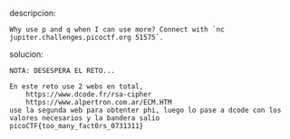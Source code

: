 descripcion:

	Why use p and q when I can use more? Connect with `nc jupiter.challenges.picoctf.org 51575`.

solucion:

	NOTA: DESESPERA EL RETO... 

	En este reto use 2 webs en total, 
		https://www.dcode.fr/rsa-cipher 
		https://www.alpertron.com.ar/ECM.HTM
	use la segunda web para obtenter phi, luego lo pase a dcode con los valores necesarios y la bandera salio
	picoCTF{too_many_fact0rs_0731311}